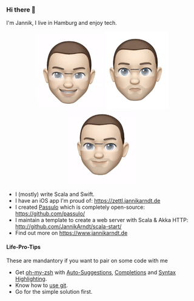 ### Hi there 👋

I'm Jannik, I live in Hamburg and enjoy tech.

<!-- stolen from https://github.com/mikekavouras/MikeKavouras/blob/master/README.md -->
<p align="center">
  <img src="https://github.com/JannikArndt/JannikArndt/raw/master/memoji2.gif" width="180">
  <img src="https://github.com/JannikArndt/JannikArndt/raw/master/memoji1.gif" width="165">
  <img src="https://github.com/JannikArndt/JannikArndt/raw/master/memoji3.gif" width="180">
</p>

- I (mostly) write Scala and Swift.
- I have an iOS app I'm proud of: https://zettl.jannikarndt.de
- I created [Passulo](https://www.passulo.com) which is completely open-source: https://github.com/passulo/
- I maintain a template to create a web server with Scala & Akka HTTP: http://github.com/JannikArndt/scala-start/
- Find out more on https://www.jannikarndt.de


#### Life-Pro-Tips

These are mandantory if you want to pair on some code with me

- Get [oh-my-zsh](https://ohmyz.sh) with [Auto-Suggestions](https://github.com/zsh-users/zsh-autosuggestions/blob/master/INSTALL.md), [Completions](https://github.com/zsh-users/zsh-completions) and [Syntax Highlighting](https://github.com/mattjj/my-oh-my-zsh/tree/master/plugins/zsh-syntax-highlighting).
- Know how to [use git](https://github.com/JannikArndt/git-in-one-image).
- Go for the simple solution first.
